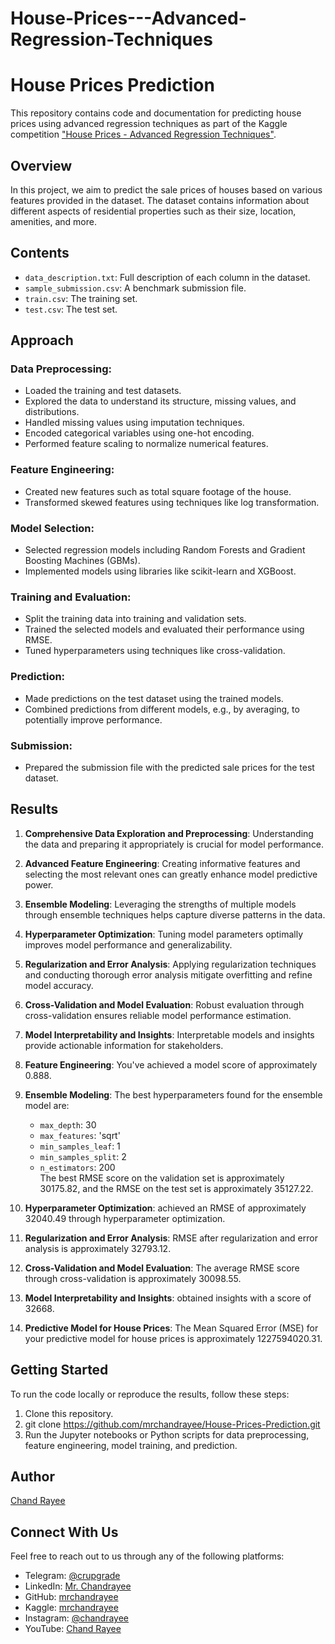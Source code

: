 # House-Prices---Advanced-Regression-Techniques

# House Prices Prediction

This repository contains code and documentation for predicting house prices using advanced regression techniques as part of the Kaggle competition ["House Prices - Advanced Regression Techniques"](https://www.kaggle.com/c/house-prices-advanced-regression-techniques).

## Overview

In this project, we aim to predict the sale prices of houses based on various features provided in the dataset. The dataset contains information about different aspects of residential properties such as their size, location, amenities, and more.

## Contents

- `data_description.txt`: Full description of each column in the dataset.
- `sample_submission.csv`: A benchmark submission file.
- `train.csv`: The training set.
- `test.csv`: The test set.

## Approach

### Data Preprocessing:

- Loaded the training and test datasets.
- Explored the data to understand its structure, missing values, and distributions.
- Handled missing values using imputation techniques.
- Encoded categorical variables using one-hot encoding.
- Performed feature scaling to normalize numerical features.

### Feature Engineering:

- Created new features such as total square footage of the house.
- Transformed skewed features using techniques like log transformation.

### Model Selection:

- Selected regression models including Random Forests and Gradient Boosting Machines (GBMs).
- Implemented models using libraries like scikit-learn and XGBoost.

### Training and Evaluation:

- Split the training data into training and validation sets.
- Trained the selected models and evaluated their performance using RMSE.
- Tuned hyperparameters using techniques like cross-validation.

### Prediction:

- Made predictions on the test dataset using the trained models.
- Combined predictions from different models, e.g., by averaging, to potentially improve performance.

### Submission:

- Prepared the submission file with the predicted sale prices for the test dataset.

## Results
1. **Comprehensive Data Exploration and Preprocessing**: Understanding the data and preparing it appropriately is crucial for model performance.

2. **Advanced Feature Engineering**: Creating informative features and selecting the most relevant ones can greatly enhance model predictive power.

3. **Ensemble Modeling**: Leveraging the strengths of multiple models through ensemble techniques helps capture diverse patterns in the data.

4. **Hyperparameter Optimization**: Tuning model parameters optimally improves model performance and generalizability.

5. **Regularization and Error Analysis**: Applying regularization techniques and conducting thorough error analysis mitigate overfitting and refine model accuracy.

6. **Cross-Validation and Model Evaluation**: Robust evaluation through cross-validation ensures reliable model performance estimation.

7. **Model Interpretability and Insights**: Interpretable models and insights provide actionable information for stakeholders.



1. **Feature Engineering**: You've achieved a model score of approximately 0.888.
2. **Ensemble Modeling**: The best hyperparameters found for the ensemble model are:  
   - `max_depth`: 30  
   - `max_features`: 'sqrt'  
   - `min_samples_leaf`: 1  
   - `min_samples_split`: 2  
   - `n_estimators`: 200  
   The best RMSE score on the validation set is approximately 30175.82, and the RMSE on the test set is approximately 35127.22.
3. **Hyperparameter Optimization**: achieved an RMSE of approximately 32040.49 through hyperparameter optimization.
4. **Regularization and Error Analysis**: RMSE after regularization and error analysis is approximately 32793.12.
5. **Cross-Validation and Model Evaluation**: The average RMSE score through cross-validation is approximately 30098.55.
6. **Model Interpretability and Insights**: obtained insights with a score of 32668.
7. **Predictive Model for House Prices**: The Mean Squared Error (MSE) for your predictive model for house prices is approximately 1227594020.31.



## Getting Started

To run the code locally or reproduce the results, follow these steps:

1. Clone this repository.
2. git clone https://github.com/mrchandrayee/House-Prices-Prediction.git
3. Run the Jupyter notebooks or Python scripts for data preprocessing, feature engineering, model training, and prediction.

## Author

[Chand Rayee](https://github.com/mrchandrayee)

## Connect With Us

Feel free to reach out to us through any of the following platforms:

- Telegram: [@crupgrade](https://t.me/crupgrade)
- LinkedIn: [Mr. Chandrayee](https://www.linkedin.com/in/mrchandrayee/)
- GitHub: [mrchandrayee](https://github.com/mrchandrayee)
- Kaggle: [mrchandrayee](https://www.kaggle.com/mrchandrayee)
- Instagram: [@chandrayee](https://www.instagram.com/chandrayee/)
- YouTube: [Chand Rayee](https://www.youtube.com/channel/UCcM2HEX1YXcWjk2AK0hgyFg)
